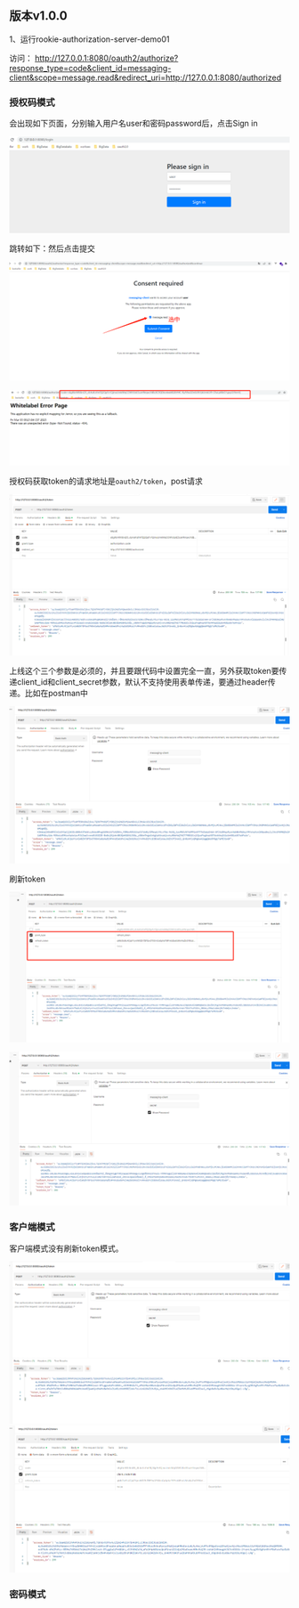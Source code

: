 ## 版本v1.0.0



1、运行rookie-authorization-server-demo01

访问： http://127.0.0.1:8080/oauth2/authorize?response_type=code&client_id=messaging-client&scope=message.read&redirect_uri=http://127.0.0.1:8080/authorized

### 授权码模式

会出现如下页面，分别输入用户名user和密码password后，点击Sign in

![e1f33358518f6f0e0fbe040f86cdc3b](pic/demo01/e1f33358518f6f0e0fbe040f86cdc3b.png)

跳转如下：然后点击提交

![image-20230302225214320](pic/demo01/image-20230302225214320.png)

![0d29073076e38647fbc280aeaf91e64](pic/demo01/0d29073076e38647fbc280aeaf91e64.png)

授权码获取token的请求地址是`oauth2/token`，post请求

![c0479834f24ab33881ccc7e89a724e7](pic/demo01/c0479834f24ab33881ccc7e89a724e7.png)

上线这个三个参数是必须的，并且要跟代码中设置完全一直，另外获取token要传递client_id和client_secret参数，默认不支持使用表单传递，要通过header传递。比如在postman中

![05bcfcf622e2f591a75bd66933965e6](pic/demo01/05bcfcf622e2f591a75bd66933965e6.png)

刷新token

![0a83d51fa36ea8d28ad4845f9ad7d96](pic/demo01/0a83d51fa36ea8d28ad4845f9ad7d96.png)

![61c2daa0930a37a186a5277d75ae307](pic/demo01/61c2daa0930a37a186a5277d75ae307.png)

### 客户端模式

客户端模式没有刷新token模式。

![da9f8863a383c60271d58838d278a38](pic/demo01/da9f8863a383c60271d58838d278a38.png)![611202bb6183a0c21e05a60dc2432b1](pic/demo01/611202bb6183a0c21e05a60dc2432b1.png)

### 密码模式

